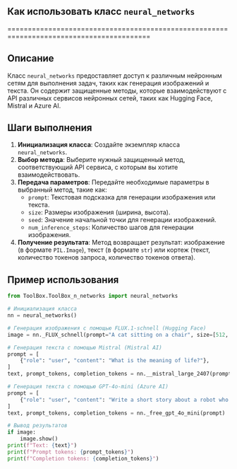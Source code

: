 ## Как использовать класс `neural_networks`
=========================================================================================

Описание
-------------------------
Класс `neural_networks` предоставляет доступ к различным нейронным сетям для выполнения задач, таких как генерация изображений и текста. Он содержит защищенные методы, которые взаимодействуют с API различных сервисов нейронных сетей, таких как Hugging Face, Mistral и Azure AI.

Шаги выполнения
-------------------------
1. **Инициализация класса**: Создайте экземпляр класса `neural_networks`.
2. **Выбор метода**: Выберите нужный защищенный метод, соответствующий API сервиса, с которым вы хотите взаимодействовать. 
3. **Передача параметров**:  Передайте необходимые параметры в выбранный метод, такие как:
    -  `prompt`: Текстовая подсказка для генерации изображения или текста.
    -  `size`: Размеры изображения (ширина, высота).
    -  `seed`: Значение начальной точки для генерации изображений.
    -  `num_inference_steps`: Количество шагов для генерации изображения.
4. **Получение результата**: Метод возвращает результат: изображение (в формате `PIL.Image`), текст (в формате `str`) или кортеж (текст, количество токенов запроса, количество токенов ответа). 

Пример использования
-------------------------

```python
from ToolBox.ToolBox_n_networks import neural_networks

# Инициализация класса
nn = neural_networks()

# Генерация изображения с помощью FLUX.1-schnell (Hugging Face)
image = nn._FLUX_schnell(prompt="A cat sitting on a chair", size=[512, 512], seed=42, num_inference_steps=50)

# Генерация текста с помощью Mistral (Mistral AI)
prompt = [
    {"role": "user", "content": "What is the meaning of life?"},
]
text, prompt_tokens, completion_tokens = nn.__mistral_large_2407(prompt)

# Генерация текста с помощью GPT-4o-mini (Azure AI)
prompt = [
    {"role": "user", "content": "Write a short story about a robot who dreams."},
]
text, prompt_tokens, completion_tokens = nn._free_gpt_4o_mini(prompt)

# Вывод результатов
if image:
    image.show()
print(f"Text: {text}")
print(f"Prompt tokens: {prompt_tokens}")
print(f"Completion tokens: {completion_tokens}")
```